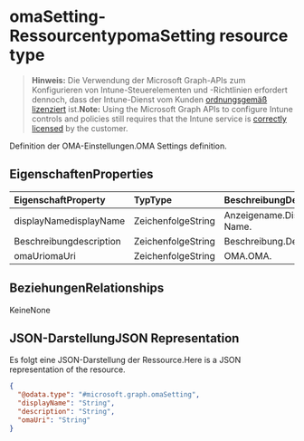 # <a name="omasetting-resource-type"></a><span data-ttu-id="91d2a-101">omaSetting-Ressourcentyp</span><span class="sxs-lookup"><span data-stu-id="91d2a-101">omaSetting resource type</span></span>

> <span data-ttu-id="91d2a-102">**Hinweis:** Die Verwendung der Microsoft Graph-APIs zum Konfigurieren von Intune-Steuerelementen und -Richtlinien erfordert dennoch, dass der Intune-Dienst vom Kunden [ordnungsgemäß lizenziert](https://go.microsoft.com/fwlink/?linkid=839381) ist.</span><span class="sxs-lookup"><span data-stu-id="91d2a-102">**Note:** Using the Microsoft Graph APIs to configure Intune controls and policies still requires that the Intune service is [correctly licensed](https://go.microsoft.com/fwlink/?linkid=839381) by the customer.</span></span>

<span data-ttu-id="91d2a-103">Definition der OMA-Einstellungen.</span><span class="sxs-lookup"><span data-stu-id="91d2a-103">OMA Settings definition.</span></span>
## <a name="properties"></a><span data-ttu-id="91d2a-104">Eigenschaften</span><span class="sxs-lookup"><span data-stu-id="91d2a-104">Properties</span></span>
|<span data-ttu-id="91d2a-105">Eigenschaft</span><span class="sxs-lookup"><span data-stu-id="91d2a-105">Property</span></span>|<span data-ttu-id="91d2a-106">Typ</span><span class="sxs-lookup"><span data-stu-id="91d2a-106">Type</span></span>|<span data-ttu-id="91d2a-107">Beschreibung</span><span class="sxs-lookup"><span data-stu-id="91d2a-107">Description</span></span>|
|:---|:---|:---|
|<span data-ttu-id="91d2a-108">displayName</span><span class="sxs-lookup"><span data-stu-id="91d2a-108">displayName</span></span>|<span data-ttu-id="91d2a-109">Zeichenfolge</span><span class="sxs-lookup"><span data-stu-id="91d2a-109">String</span></span>|<span data-ttu-id="91d2a-110">Anzeigename.</span><span class="sxs-lookup"><span data-stu-id="91d2a-110">Display Name.</span></span>|
|<span data-ttu-id="91d2a-111">Beschreibung</span><span class="sxs-lookup"><span data-stu-id="91d2a-111">description</span></span>|<span data-ttu-id="91d2a-112">Zeichenfolge</span><span class="sxs-lookup"><span data-stu-id="91d2a-112">String</span></span>|<span data-ttu-id="91d2a-113">Beschreibung.</span><span class="sxs-lookup"><span data-stu-id="91d2a-113">Description.</span></span>|
|<span data-ttu-id="91d2a-114">omaUri</span><span class="sxs-lookup"><span data-stu-id="91d2a-114">omaUri</span></span>|<span data-ttu-id="91d2a-115">Zeichenfolge</span><span class="sxs-lookup"><span data-stu-id="91d2a-115">String</span></span>|<span data-ttu-id="91d2a-116">OMA.</span><span class="sxs-lookup"><span data-stu-id="91d2a-116">OMA.</span></span>|

## <a name="relationships"></a><span data-ttu-id="91d2a-117">Beziehungen</span><span class="sxs-lookup"><span data-stu-id="91d2a-117">Relationships</span></span>
<span data-ttu-id="91d2a-118">Keine</span><span class="sxs-lookup"><span data-stu-id="91d2a-118">None</span></span>
## <a name="json-representation"></a><span data-ttu-id="91d2a-119">JSON-Darstellung</span><span class="sxs-lookup"><span data-stu-id="91d2a-119">JSON Representation</span></span>
<span data-ttu-id="91d2a-120">Es folgt eine JSON-Darstellung der Ressource.</span><span class="sxs-lookup"><span data-stu-id="91d2a-120">Here is a JSON representation of the resource.</span></span>
<!-- {
  "blockType": "resource",
  "@odata.type": "microsoft.graph.omaSetting"
}
-->
``` json
{
  "@odata.type": "#microsoft.graph.omaSetting",
  "displayName": "String",
  "description": "String",
  "omaUri": "String"
}
```



